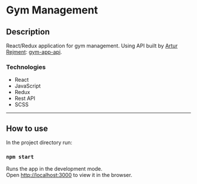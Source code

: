 # Gym Management

## Description
React/Redux application for gym management. Using API built by [Artur Rejment](https://github.com/ArturRejment): [gym-app-api](https://github.com/ArturRejment/gym-app-api).


### Technologies
- React
- JavaScript
- Redux
- Rest API
- SCSS

---

## How to use

In the project directory run:
### ``npm start``

Runs the app in the development mode.\
Open [http://localhost:3000](http://localhost:3000) to view it in the browser.
